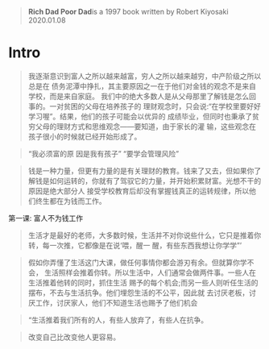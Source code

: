 > **Rich Dad Poor Dad**is a 1997 book written by Robert Kiyosaki
> 2020.01.08

# Intro
> 我逐渐意识到富人之所以越来越富，穷人之所以越来越穷，中产阶级之所以总是在 债务泥潭中挣扎，其主要原因之一在于他们对金钱的观念不是来自学校，而是来自家庭。
我们中的绝大多数人是从父母那里了解钱是怎么回事的。一对贫困的父母在培养孩子的 理财观念时，只会说:“在学校里要好好学习喔”。结果，他们的孩子可能会以优异的 成绩毕业，但同时也秉承了贫穷父母的理财方式和思维观念——要知道，由于家长的灌 输，这些观念在孩子很小的时候就已经开始形成了。

> “我必须富的原 因是我有孩子”
>  “要学会管理风险”

>  钱是一种力量，但更有力量的是有关理财的教育。钱来了又去，但如果你了解钱是如何运转的，你就有了驾驭它的力量，并开始积累财富。光想不干的原因是绝大部分人 接受学校教育后却没有掌握钱真正的运转规律，所以他们终生都在为钱而工作。

 第一课: 富人不为钱工作

> 生活才是最好的老师，大多数时候，生活并不对你说些什么，它只是推着你转，每一次推，它都像是在说‘喂，醒一 醒，有些东西我想让你学学”’

>  假如你弄懂了生活这门大课，做任何事情你都会游刃有余。但就算你学不会， 生活照样会推着你转。所以生活中，人们通常会做两件事。一些人在生活推着他转的同时，抓住生活 赐予的每个机会;而另一些人则听任生活的摆布，不去与生活抗争。他们埋怨生活的不公平，因此就 去讨厌老板，讨厌工作，讨厌家人，他们不知道生活也赐予了他们机会

> “生活推着我们所有的人，有些人放弃了，有些人在抗争。

> 改变自己比改变他人更容易。
<!--stackedit_data:
eyJoaXN0b3J5IjpbLTE2NjE2ODIzOTIsMTczMDA0MjM0OCwtMT
Q2OTI3ODE5NF19
-->